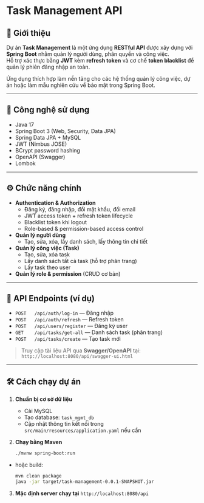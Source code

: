 # Task Management API

## 📝 Giới thiệu
Dự án **Task Management** là một ứng dụng **RESTful API** được xây dựng với **Spring Boot** nhằm quản lý người dùng, phân quyền và công việc.  
Hỗ trợ xác thực bằng **JWT** kèm **refresh token** và cơ chế **token blacklist** để quản lý phiên đăng nhập an toàn.  

Ứng dụng thích hợp làm nền tảng cho các hệ thống quản lý công việc, dự án hoặc làm mẫu nghiên cứu về bảo mật trong Spring Boot.

---

## 🚀 Công nghệ sử dụng
- Java 17
- Spring Boot 3 (Web, Security, Data JPA)
- Spring Data JPA + MySQL
- JWT (Nimbus JOSE)
- BCrypt password hashing
- OpenAPI (Swagger)
- Lombok

---

## ⚙️ Chức năng chính
- **Authentication & Authorization**
  - Đăng ký, đăng nhập, đổi mật khẩu, đổi email
  - JWT access token + refresh token lifecycle
  - Blacklist token khi logout
  - Role-based & permission-based access control
- **Quản lý người dùng**
  - Tạo, sửa, xóa, lấy danh sách, lấy thông tin chi tiết
- **Quản lý công việc (Task)**
  - Tạo, sửa, xóa task
  - Lấy danh sách tất cả task (hỗ trợ phân trang)
  - Lấy task theo user
- **Quản lý role & permission** (CRUD cơ bản)

---

## 🔑 API Endpoints (ví dụ)
- `POST   /api/auth/log-in` — Đăng nhập
- `POST   /api/auth/refresh` — Refresh token
- `POST   /api/users/register` — Đăng ký user
- `GET    /api/tasks/get-all` — Danh sách task (phân trang)
- `POST   /api/tasks/create` — Tạo task mới

> Truy cập tài liệu API qua **Swagger/OpenAPI** tại:  
`http://localhost:8080/api/swagger-ui.html`

---

## 🛠️ Cách chạy dự án

1. **Chuẩn bị cơ sở dữ liệu**
   - Cài MySQL
   - Tạo database: `task_mgmt_db`
   - Cập nhật thông tin kết nối trong `src/main/resources/application.yaml` nếu cần

2. **Chạy bằng Maven**
   ```bash
   ./mvnw spring-boot:run
   ```
 - hoặc build:
   ```bash
   mvn clean package
   java -jar target/task-management-0.0.1-SNAPSHOT.jar
   ```
3. **Mặc định server chạy tại**
  `http://localhost:8080/api`
